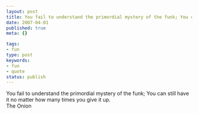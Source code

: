 ```yaml
---
layout: post
title: You fail to understand the primordial mystery of the funk; You can still have it no matter how many times you give it up.
date: 2007-04-01
published: true
meta: {}

tags:
- fun
type: post
keywords:
- fun
- quote
status: publish
---
```

You fail to understand the primordial mystery of the funk; You can still have it no matter how many times you give it up.<br />The Onion
